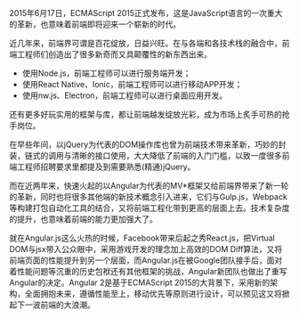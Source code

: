2015年6月17日，ECMAScript 2015正式发布，这是JavaScript语言的一次重大的革新，也意味着前端即将迎来一个崭新的时代。 
    
近几年来，前端界可谓是百花绽放，日益兴旺。在与各端和各技术栈的融合中，前端工程师们创造出了很多新奇而又具颠覆性的新东西出来。
 - 使用Node.js，前端工程师可以进行服务端开发；
 - 使用React Native、Ionic，前端工程师可以进行移动APP开发；
 - 使用nw.js、Electron，前端工程师可以进行桌面应用开发。

还有更多好玩实用的框架与库，都让前端越发绽放光彩，成为市场上炙手可热的抢手岗位。
    
在早些年间，以jQuery为代表的DOM操作库也曾为前端技术带来革新，巧妙的封装，链式的调用与清晰的接口使用，大大降低了前端的入门门槛，以致一度很多前端工程师招聘要求里都提及到需要熟悉(精通)jQuery。
    
而在近两年来，快速火起的以Angular为代表的MV*框架又给前端界带来了新一轮的革新，同时也将很多其他端的新技术概念引入进来，它们与Gulp.js，Webpack等构建打包自动化工具的结合，又将前端工程化带到更高的层面上去。技术复杂度的提升，也意味着前端的能力更加强大了。
    
就在Angular.js这么火热的时候，Facebook带来后起之秀React.js，把Virtual DOM与jsx带入公众眼中，采用游戏开发的理念加上高效的DOM Diff算法，又将前端页面的性能提升到另一个层面，而Angular.js在被Google团队接手后，面对着性能问题等沉重的历史包袱还有其他框架的挑战，Angular新团队也做出了重写Angular的决定。Angular 2是基于ECMAScript 2015的大背景下，采用新的架构，全面拥抱未来，遵循性能至上，移动优先等原则进行设计，可以预见这又将掀起下一波前端的大浪潮。
